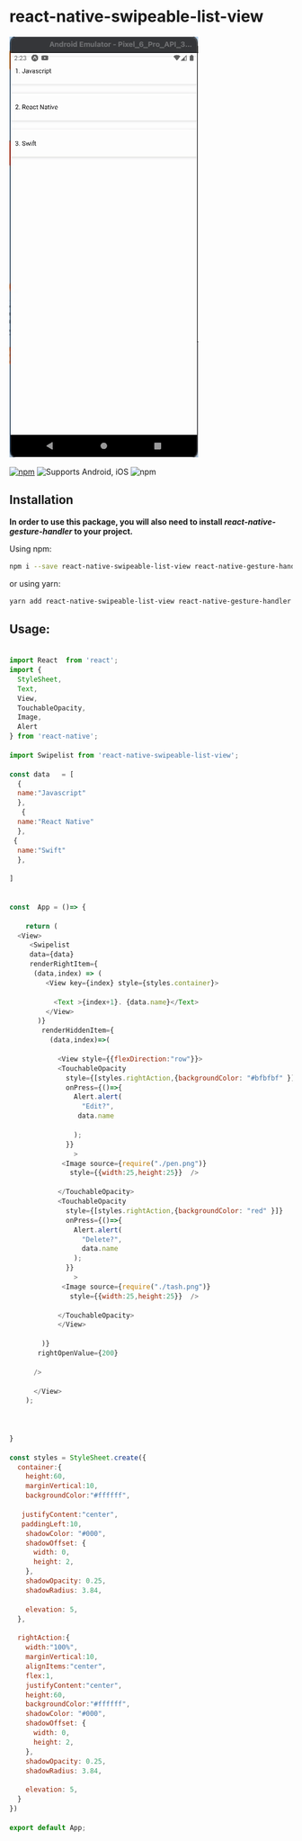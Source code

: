 # react-native-swipeable-list-view
![npm](./screen-gif.gif)

[![npm](https://img.shields.io/npm/v/react-native-swipeable-list-view?color=red&logo=npm)](https://www.npmjs.com/package/react-native-swipeable-list-view)
![Supports Android, iOS](https://img.shields.io/badge/platforms-android%20%7C%20ios-green.svg?color=skyblue&logo=react) 
![npm](https://img.shields.io/npm/dm/react-native-swipeable-list-view)
## Installation
**In order to use this package, you will also need to install *react-native-gesture-handler* to your project.**

Using npm:

```sh
npm i --save react-native-swipeable-list-view react-native-gesture-handler 
```
or using yarn:

```sh
yarn add react-native-swipeable-list-view react-native-gesture-handler 
```

## Usage:

```js

import React  from 'react';
import {
  StyleSheet,
  Text,
  View,
  TouchableOpacity,
  Image, 
  Alert
} from 'react-native';

import Swipelist from 'react-native-swipeable-list-view';

const data   = [
  {
  name:"Javascript"
  }, 
   {
  name:"React Native"
  }, 
 {
  name:"Swift"
  },

]

 
const  App = ()=> {

    return (
  <View>
     <Swipelist 
     data={data} 
     renderRightItem={
      (data,index) => (
         <View key={index} style={styles.container}>

           <Text >{index+1}. {data.name}</Text>
         </View>
       )} 
        renderHiddenItem={
          (data,index)=>(
         
            <View style={{flexDirection:"row"}}>
            <TouchableOpacity
              style={[styles.rightAction,{backgroundColor: "#bfbfbf" }]}
              onPress={()=>{
                Alert.alert(
                  "Edit?",
                 data.name
               
                );
              }}
                >
             <Image source={require("./pen.png")}
               style={{width:25,height:25}}  />

            </TouchableOpacity> 
            <TouchableOpacity
              style={[styles.rightAction,{backgroundColor: "red" }]}
              onPress={()=>{
                Alert.alert(
                  "Delete?",
                  data.name
                );
              }}
                >
             <Image source={require("./tash.png")}
               style={{width:25,height:25}}  />

            </TouchableOpacity> 
            </View>

        )}
       rightOpenValue={200}
    
      />
  
      </View>
    );
 
   
  
}

const styles = StyleSheet.create({
  container:{
    height:60,
    marginVertical:10,
    backgroundColor:"#ffffff",

   justifyContent:"center",
   paddingLeft:10,
    shadowColor: "#000",
    shadowOffset: {
      width: 0,
      height: 2,
    },
    shadowOpacity: 0.25,
    shadowRadius: 3.84,

    elevation: 5,
  },

  rightAction:{
    width:"100%",
    marginVertical:10,
    alignItems:"center",
    flex:1,
    justifyContent:"center",
    height:60,
    backgroundColor:"#ffffff",
    shadowColor: "#000",
    shadowOffset: {
      width: 0,
      height: 2,
    },
    shadowOpacity: 0.25,
    shadowRadius: 3.84,

    elevation: 5,
  }
})

export default App;
```



